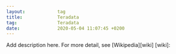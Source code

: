 ```yaml
---
layout:            tag
title:             Teradata
tag:               Teradata
date:              2020-05-04 11:07:45 +0200
---
```

Add description here.
For more detail, see [Wikipedia][wiki]
[wiki]:
